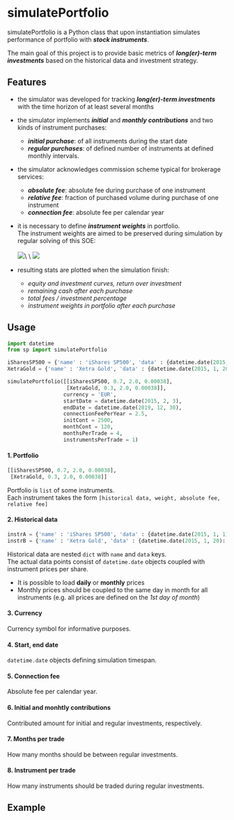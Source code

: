 # simulatePortfolio

simulatePortfolio is a Python class that upon instantiation simulates performance of portfolio with **_stock instruments_**.

The main goal of this project is to provide basic metrics of **_long(er)-term investments_** based on the historical data and investment strategy.

## Features

- the simulator was developed for tracking **_long(er)-term investments_** with the time horizon of at least several months

- the simulator implements **_initial_** and **_monthly contributions_** and two kinds of instrument purchases:
  - **_initial purchase_**: of all instruments during the start date
  - **_regular purchases_**: of defined number of instruments at defined monthly intervals.
 
- the simulator acknowledges commission scheme typical for brokerage services:
  - **_absolute fee_**: absolute fee during purchase of one instrument
  - **_relative fee_**: fraction of purchased volume during purchase of one instrument
  - **_connection fee_**: absolute fee per calendar year
 
- it is necessary to define **_instrument weights_** in portfolio.\
The instrument weights are aimed to be preserved during simulation by regular solving of this SOE:\
\
![](https://latex.codecogs.com/gif.latex?\mathrm{weight}_i&space;=&space;\frac{\left(\mathrm{noShares}_{i0}&space;&plus;&space;\mathrm{noShares}_i\right&space;)\cdot&space;\mathrm{price}_i}{\sum_{N}^{&space;}\left(\mathrm{noShares}_{j0}&space;&plus;&space;\mathrm{noShares}_j\right&space;)\cdot&space;\mathrm{price}_j},i=1,...,N)\
\
![](https://latex.codecogs.com/gif.latex?\mathrm{regularInv.}&space;=&space;\sum_N^{&space;}\mathrm{noShares}_j\cdot&space;\mathrm{price}_j\cdot&space;\left(1&plus;\mathrm{relFee}_j&space;\right&space;)&space;\&space;&plus;&space;\&space;\mathrm{absFee}_j,&space;j&space;=&space;1,...,N)

- resulting stats are plotted when the simulation finish:
  - _equity and investment curves, return over investment_
  - _remaining cash after each purchase_
  - _total fees / investment percentage_
  - _instrument weights in portfolio after each purchase_

## Usage

```python
import datetime
from sp import simulatePortfolio

iSharesSP500 = {'name' : 'iShares SP500', 'data' : {datetime.date(2015, 1, 1): 158.93, datetime.date(2015, 2, 1): 160.48, datetime.date(2015, 3, 1): 163.74, datetime.date(2015, 4, 1): 167.06, datetime.date(2015, 5, 1): 166.15, datetime.date(2015, 6, 1): 163.35, datetime.date(2015, 7, 1): 163.69, datetime.date(2015, 8, 1): 161.68, datetime.date(2015, 9, 1): 162.54}}
XetraGold = {'name' : 'Xetra Gold', 'data' : {datetime.date(2015, 1, 20): 35.76, datetime.date(2015, 1, 21): 35.94, datetime.date(2015, 1, 22): 36.17, datetime.date(2015, 1, 23): 36.88, datetime.date(2015, 1, 26): 36.69, datetime.date(2015, 1, 27): 36.53, datetime.date(2015, 1, 28): 36.52, datetime.date(2015, 1, 29): 36.17, datetime.date(2015, 1, 30): 36.08}}

simulatePortfolio([[iSharesSP500, 0.7, 2.0, 0.00038],
                   [XetraGold, 0.3, 2.0, 0.00038]],
                  currency = 'EUR',
                  startDate = datetime.date(2015, 2, 3),
                  endDate = datetime.date(2019, 12, 30),
                  connectionFeePerYear = 2.5,
                  initCont = 2500,
                  monthCont = 120,
                  monthsPerTrade = 4,
                  instrumentsPerTrade = 1)
```

#### 1. Portfolio

```python
[[iSharesSP500, 0.7, 2.0, 0.00038],
 [XetraGold, 0.3, 2.0, 0.00038]]
```

Portfolio is `list` of some instruments.\
Each instrument takes the form `[historical data, weight, absolute fee, relative fee]`

#### 2. Historical data

```python
instrA = {'name' : 'iShares SP500', 'data' : {datetime.date(2015, 1, 1): 158.93, datetime.date(2015, 2, 1): 160.48, datetime.date(2015, 3, 1): 163.74, datetime.date(2015, 4, 1): 167.06, datetime.date(2015, 5, 1): 166.15, datetime.date(2015, 6, 1): 163.35, datetime.date(2015, 7, 1): 163.69, datetime.date(2015, 8, 1): 161.68, datetime.date(2015, 9, 1): 162.54}}
instrB = {'name' : 'Xetra Gold', 'data' : {datetime.date(2015, 1, 20): 35.76, datetime.date(2015, 1, 21): 35.94, datetime.date(2015, 1, 22): 36.17, datetime.date(2015, 1, 23): 36.88, datetime.date(2015, 1, 26): 36.69, datetime.date(2015, 1, 27): 36.53, datetime.date(2015, 1, 28): 36.52, datetime.date(2015, 1, 29): 36.17, datetime.date(2015, 1, 30): 36.08}}
```

Historical data are nested `dict` with `name` and `data` keys.\
The actual data points consist of `datetime.date` objects coupled with instrument prices per share.
- It is possible to load **daily** or **monthly** prices
- Monthly prices should be coupled to the same day in month for all instruments (e.g. all prices are defined on the _1st day of month_)

#### 3. Currency

Currency symbol for informative purposes.

#### 4. Start, end date

`datetime.date` objects defining simulation timespan.

#### 5. Connection fee

Absolute fee per calendar year.

#### 6. Initial and monhtly contributions

Contributed amount for initial and regular investments, respectively.

#### 7. Months per trade

How many months should be between regular investments.

#### 8. Instrument per trade

How many instruments should be traded during regular investments.

## Example

